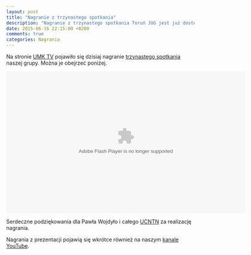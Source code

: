 ```yaml
---
layout: post
title: "Nagranie z trzynastego spotkania"
description: "Nagranie z trzynastego spotkania Toruń JUG jest już dostępne na stronie UMK TV!"
date: 2015-06-16 22:15:00 +0200
comments: true
categories: Nagrania
---
```

Na stronie <a href="http://tv.umk.pl/?id=2709" target="_blank">UMK TV</a> pojawiło się dzisiaj nagranie <a href="{{root_url}}/news/2015/05/14/spotkanie-13/">trzynastego spotkania</a> naszej grupy. Można je obejrzeć poniżej.

<div class="row text-center" style="margin-top: 10px; margin-bottom: 10px;">
  <div class="col-md-12">
    <object type="application/x-shockwave-flash" data="http://tv.umk.pl/extp/ExtPlayer.swf" width="640" height="379">
      <param name="movie" value="http://tv.umk.pl/extp/ExtPlayer.swf"/>
      <param name="allowScriptAccess" value="always" />
      <param name="flashVars" value="movieID=2709&amp;width=640" />
    </object>
  </div>
</div>

Serdeczne podziękowania dla Pawła Wojdyło i&nbsp;całego <a href="http://www.ucntn.umk.pl" target="_blank">UCNTN</a> za realizację nagrania.

Nagrania z&nbsp;prezentacji pojawią się wkrótce również na naszym <a href="https://www.youtube.com/channel/UCLuHypXd9ODOivs7gRpxNZg" target="_blank">kanale YouTube</a>.
